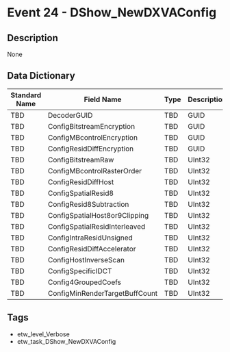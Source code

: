 # Event 24 - DShow_NewDXVAConfig

## Description
None

## Data Dictionary
|Standard Name|Field Name|Type|Description|Sample Value|
|---|---|---|---|---|
|TBD|DecoderGUID|TBD|GUID|None|None|
|TBD|ConfigBitstreamEncryption|TBD|GUID|None|None|
|TBD|ConfigMBcontrolEncryption|TBD|GUID|None|None|
|TBD|ConfigResidDiffEncryption|TBD|GUID|None|None|
|TBD|ConfigBitstreamRaw|TBD|UInt32|None|None|
|TBD|ConfigMBcontrolRasterOrder|TBD|UInt32|None|None|
|TBD|ConfigResidDiffHost|TBD|UInt32|None|None|
|TBD|ConfigSpatialResid8|TBD|UInt32|None|None|
|TBD|ConfigResid8Subtraction|TBD|UInt32|None|None|
|TBD|ConfigSpatialHost8or9Clipping|TBD|UInt32|None|None|
|TBD|ConfigSpatialResidInterleaved|TBD|UInt32|None|None|
|TBD|ConfigIntraResidUnsigned|TBD|UInt32|None|None|
|TBD|ConfigResidDiffAccelerator|TBD|UInt32|None|None|
|TBD|ConfigHostInverseScan|TBD|UInt32|None|None|
|TBD|ConfigSpecificIDCT|TBD|UInt32|None|None|
|TBD|Config4GroupedCoefs|TBD|UInt32|None|None|
|TBD|ConfigMinRenderTargetBuffCount|TBD|UInt32|None|None|

## Tags
* etw_level_Verbose
* etw_task_DShow_NewDXVAConfig